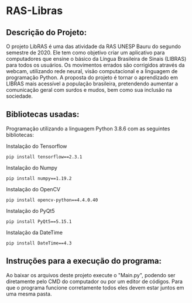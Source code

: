 # RAS-Libras

## Descrição do Projeto:

O projeto LibRAS é uma das atividade da RAS UNESP Bauru do segundo semestre de 2020. Ele tem como objetivo criar um aplicativo para computadores que ensine o básico da Língua Brasileira de Sinais (LIBRAS) para todos os usuários. Os movimentos errados são corrigidos através da webcam, utilizando rede neural, visão computacional e a linguagem de programação Python. A proposta do projeto é tornar o aprendizado em LIBRAS mais acessível a população brasileira, pretendendo aumentar a comunicação geral com surdos e mudos, bem como sua inclusão na sociedade.

## Bibliotecas usadas:

Programação utilizando a linguagem Python 3.8.6 com as seguintes bibliotecas:

Instalação do Tensorflow
```
pip install tensorflow==2.3.1
```
Instalação do Numpy
```
pip install numpy==1.19.2
```
Instalação do OpenCV
```
pip install opencv-python==4.4.0.40
```
Instalação do PyQt5
```
pip install PyQt5==5.15.1
```
Instalação da DateTime
```
pip install DateTime==4.3
```
## Instruções para a execução do programa:

Ao baixar os arquivos deste projeto execute o "Main.py", podendo ser diretamente pelo CMD do computador ou por um editor de códigos. Para que o programa funcione corretamente todos eles devem estar juntos em uma mesma pasta.
